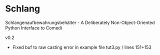 Schlang
=======

Schlangenaufbewahrungsbehälter - A Deliberately Non-Object-Oriented Python Interface to Comedi

v0.2
* Fixed buf to raw casting error in example file tut3.py / lines 151+153

